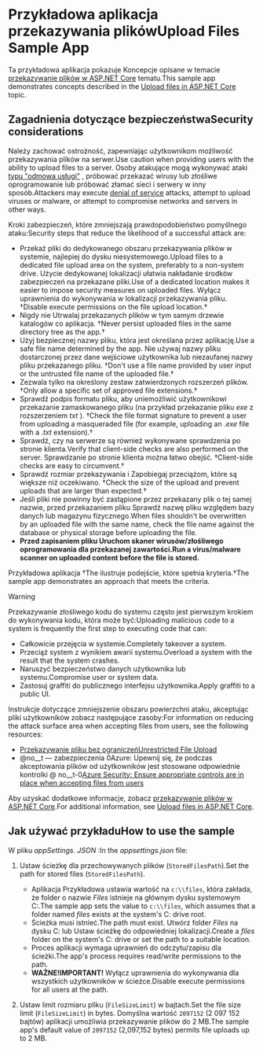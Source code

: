 # <a name="upload-files-sample-app"></a><span data-ttu-id="af779-101">Przykładowa aplikacja przekazywania plików</span><span class="sxs-lookup"><span data-stu-id="af779-101">Upload Files Sample App</span></span>

<span data-ttu-id="af779-102">Ta przykładowa aplikacja pokazuje Koncepcje opisane w temacie [przekazywanie plików w ASP.NET Core](https://docs.microsoft.com/aspnet/core/mvc/models/file-uploads) tematu.</span><span class="sxs-lookup"><span data-stu-id="af779-102">This sample app demonstrates concepts described in the [Upload files in ASP.NET Core](https://docs.microsoft.com/aspnet/core/mvc/models/file-uploads) topic.</span></span>

## <a name="security-considerations"></a><span data-ttu-id="af779-103">Zagadnienia dotyczące bezpieczeństwa</span><span class="sxs-lookup"><span data-stu-id="af779-103">Security considerations</span></span>

<span data-ttu-id="af779-104">Należy zachować ostrożność, zapewniając użytkownikom możliwość przekazywania plików na serwer.</span><span class="sxs-lookup"><span data-stu-id="af779-104">Use caution when providing users with the ability to upload files to a server.</span></span> <span data-ttu-id="af779-105">Osoby atakujące mogą wykonywać ataki [typu "odmowa usługi"](/windows-hardware/drivers/ifs/denial-of-service) , próbować przekazać wirusy lub złośliwe oprogramowanie lub próbować złamać sieci i serwery w inny sposób.</span><span class="sxs-lookup"><span data-stu-id="af779-105">Attackers may execute [denial of service](/windows-hardware/drivers/ifs/denial-of-service) attacks, attempt to upload viruses or malware, or attempt to compromise networks and servers in other ways.</span></span>

<span data-ttu-id="af779-106">Kroki zabezpieczeń, które zmniejszają prawdopodobieństwo pomyślnego ataku:</span><span class="sxs-lookup"><span data-stu-id="af779-106">Security steps that reduce the likelihood of a successful attack are:</span></span>

* <span data-ttu-id="af779-107">Przekaż pliki do dedykowanego obszaru przekazywania plików w systemie, najlepiej do dysku niesystemowego.</span><span class="sxs-lookup"><span data-stu-id="af779-107">Upload files to a dedicated file upload area on the system, preferably to a non-system drive.</span></span> <span data-ttu-id="af779-108">Użycie dedykowanej lokalizacji ułatwia nakładanie środków zabezpieczeń na przekazane pliki.</span><span class="sxs-lookup"><span data-stu-id="af779-108">Use of a dedicated location makes it easier to impose security measures on uploaded files.</span></span> <span data-ttu-id="af779-109">Wyłącz uprawnienia do wykonywania w lokalizacji przekazywania pliku. &dagger;</span><span class="sxs-lookup"><span data-stu-id="af779-109">Disable execute permissions on the file upload location.&dagger;</span></span>
* <span data-ttu-id="af779-110">Nigdy nie Utrwalaj przekazanych plików w tym samym drzewie katalogów co aplikacja. &dagger;</span><span class="sxs-lookup"><span data-stu-id="af779-110">Never persist uploaded files in the same directory tree as the app.&dagger;</span></span>
* <span data-ttu-id="af779-111">Użyj bezpiecznej nazwy pliku, która jest określana przez aplikację.</span><span class="sxs-lookup"><span data-stu-id="af779-111">Use a safe file name determined by the app.</span></span> <span data-ttu-id="af779-112">Nie używaj nazwy pliku dostarczonej przez dane wejściowe użytkownika lub niezaufanej nazwy pliku przekazanego pliku. &dagger;</span><span class="sxs-lookup"><span data-stu-id="af779-112">Don't use a file name provided by user input or the untrusted file name of the uploaded file.&dagger;</span></span>
* <span data-ttu-id="af779-113">Zezwala tylko na określony zestaw zatwierdzonych rozszerzeń plików. &dagger;</span><span class="sxs-lookup"><span data-stu-id="af779-113">Only allow a specific set of approved file extensions.&dagger;</span></span>
* <span data-ttu-id="af779-114">Sprawdź podpis formatu pliku, aby uniemożliwić użytkownikowi przekazanie zamaskowanego pliku (na przykład przekazanie pliku *exe* z rozszerzeniem *txt* ). &dagger;</span><span class="sxs-lookup"><span data-stu-id="af779-114">Check the file format signature to prevent a user from uploading a masqueraded file (for example, uploading an *.exe* file with a *.txt* extension).&dagger;</span></span>
* <span data-ttu-id="af779-115">Sprawdź, czy na serwerze są również wykonywane sprawdzenia po stronie klienta.</span><span class="sxs-lookup"><span data-stu-id="af779-115">Verify that client-side checks are also performed on the server.</span></span> <span data-ttu-id="af779-116">Sprawdzanie po stronie klienta można łatwo obejść. &dagger;</span><span class="sxs-lookup"><span data-stu-id="af779-116">Client-side checks are easy to circumvent.&dagger;</span></span>
* <span data-ttu-id="af779-117">Sprawdź rozmiar przekazywania i Zapobiegaj przeciążom, które są większe niż oczekiwano. &dagger;</span><span class="sxs-lookup"><span data-stu-id="af779-117">Check the size of the upload and prevent uploads that are larger than expected.&dagger;</span></span>
* <span data-ttu-id="af779-118">Jeśli pliki nie powinny być zastąpione przez przekazany plik o tej samej nazwie, przed przekazaniem pliku Sprawdź nazwę pliku względem bazy danych lub magazynu fizycznego.</span><span class="sxs-lookup"><span data-stu-id="af779-118">When files shouldn't be overwritten by an uploaded file with the same name, check the file name against the database or physical storage before uploading the file.</span></span>
* <span data-ttu-id="af779-119">**Przed zapisaniem pliku Uruchom skaner wirusów/złośliwego oprogramowania dla przekazanej zawartości.**</span><span class="sxs-lookup"><span data-stu-id="af779-119">**Run a virus/malware scanner on uploaded content before the file is stored.**</span></span>

<span data-ttu-id="af779-120">Przykładowa aplikacja &dagger;The ilustruje podejście, które spełnia kryteria.</span><span class="sxs-lookup"><span data-stu-id="af779-120">&dagger;The sample app demonstrates an approach that meets the criteria.</span></span>

> [!WARNING]
> <span data-ttu-id="af779-121">Przekazywanie złośliwego kodu do systemu często jest pierwszym krokiem do wykonywania kodu, która może być:</span><span class="sxs-lookup"><span data-stu-id="af779-121">Uploading malicious code to a system is frequently the first step to executing code that can:</span></span>
>
> * <span data-ttu-id="af779-122">Całkowicie przejęcia w systemie.</span><span class="sxs-lookup"><span data-stu-id="af779-122">Completely takeover a system.</span></span>
> * <span data-ttu-id="af779-123">Przeciąż system z wynikiem awarii systemu.</span><span class="sxs-lookup"><span data-stu-id="af779-123">Overload a system with the result that the system crashes.</span></span>
> * <span data-ttu-id="af779-124">Naruszyć bezpieczeństwo danych użytkownika lub systemu.</span><span class="sxs-lookup"><span data-stu-id="af779-124">Compromise user or system data.</span></span>
> * <span data-ttu-id="af779-125">Zastosuj graffiti do publicznego interfejsu użytkownika.</span><span class="sxs-lookup"><span data-stu-id="af779-125">Apply graffiti to a public UI.</span></span>
>
> <span data-ttu-id="af779-126">Instrukcje dotyczące zmniejszenie obszaru powierzchni ataku, akceptując pliki użytkowników zobacz następujące zasoby:</span><span class="sxs-lookup"><span data-stu-id="af779-126">For information on reducing the attack surface area when accepting files from users, see the following resources:</span></span>
>
> * [<span data-ttu-id="af779-127">Przekazywanie pliku bez ograniczeń</span><span class="sxs-lookup"><span data-stu-id="af779-127">Unrestricted File Upload</span></span>](https://www.owasp.org/index.php/Unrestricted_File_Upload)
> * <span data-ttu-id="af779-128">@no__t — zabezpieczenia 0Azure: Upewnij się, że podczas akceptowania plików od użytkowników jest stosowane odpowiednie kontrolki @ no__t-0</span><span class="sxs-lookup"><span data-stu-id="af779-128">[Azure Security: Ensure appropriate controls are in place when accepting files from users](/azure/security/azure-security-threat-modeling-tool-input-validation#controls-users)</span></span>

<span data-ttu-id="af779-129">Aby uzyskać dodatkowe informacje, zobacz [przekazywanie plików w ASP.NET Core](https://docs.microsoft.com/aspnet/core/mvc/models/file-uploads).</span><span class="sxs-lookup"><span data-stu-id="af779-129">For additional information, see [Upload files in ASP.NET Core](https://docs.microsoft.com/aspnet/core/mvc/models/file-uploads).</span></span>

## <a name="how-to-use-the-sample"></a><span data-ttu-id="af779-130">Jak używać przykładu</span><span class="sxs-lookup"><span data-stu-id="af779-130">How to use the sample</span></span>

<span data-ttu-id="af779-131">W pliku *appSettings. JSON* :</span><span class="sxs-lookup"><span data-stu-id="af779-131">In the *appsettings.json* file:</span></span>

1. <span data-ttu-id="af779-132">Ustaw ścieżkę dla przechowywanych plików (`StoredFilesPath`).</span><span class="sxs-lookup"><span data-stu-id="af779-132">Set the path for stored files (`StoredFilesPath`).</span></span>

   * <span data-ttu-id="af779-133">Aplikacja Przykładowa ustawia wartość na `c:\\files`, która zakłada, że folder o nazwie *Files* istnieje na głównym dysku systemowym C:.</span><span class="sxs-lookup"><span data-stu-id="af779-133">The sample app sets the value to `c:\\files`, which assumes that a folder named *files* exists at the system's C: drive root.</span></span>
   * <span data-ttu-id="af779-134">Ścieżka musi istnieć.</span><span class="sxs-lookup"><span data-stu-id="af779-134">The path must exist.</span></span> <span data-ttu-id="af779-135">Utwórz folder *Files* na dysku C: lub Ustaw ścieżkę do odpowiedniej lokalizacji.</span><span class="sxs-lookup"><span data-stu-id="af779-135">Create a *files* folder on the system's C: drive or set the path to a suitable location.</span></span>
   * <span data-ttu-id="af779-136">Proces aplikacji wymaga uprawnień do odczytu/zapisu dla ścieżki.</span><span class="sxs-lookup"><span data-stu-id="af779-136">The app's process requires read/write permissions to the path.</span></span>
   * <span data-ttu-id="af779-137">**WAŻNE!**</span><span class="sxs-lookup"><span data-stu-id="af779-137">**IMPORTANT!**</span></span> <span data-ttu-id="af779-138">Wyłącz uprawnienia do wykonywania dla wszystkich użytkowników w ścieżce.</span><span class="sxs-lookup"><span data-stu-id="af779-138">Disable execute permissions for all users at the path.</span></span>

1. <span data-ttu-id="af779-139">Ustaw limit rozmiaru pliku (`FileSizeLimit`) w bajtach.</span><span class="sxs-lookup"><span data-stu-id="af779-139">Set the file size limit (`FileSizeLimit`) in bytes.</span></span> <span data-ttu-id="af779-140">Domyślna wartość `2097152` (2 097 152 bajtów) aplikacji umożliwia przekazywanie plików do 2 MB.</span><span class="sxs-lookup"><span data-stu-id="af779-140">The sample app's default value of `2097152` (2,097,152 bytes) permits file uploads up to 2 MB.</span></span>
